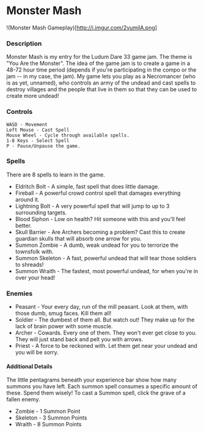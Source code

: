 # Monster Mash

!(Monster Mash Gameplay)[http://i.imgur.com/2yumjlA.png]

### Description
Monster Mash is my entry for the Ludum Dare 33 game jam. The theme is "You Are the Monster".
The idea of the game jam is to create a game in a 48-72 hour time period (depends if you're
participating in the compo or the jam -- in my case, the jam). My game lets you play as a Necromancer
(who is as yet, unnamed), who controls an army of the undead and cast spells to destroy villages and
the people that live in them so that they can be used to create more undead!

### Controls
```
WASD - Movement
Left Mouse - Cast Spell
Mouse Wheel - Cycle through available spells.
1-8 Keys - Select Spell
P - Pause/Unpause the game.
```

### Spells
There are 8 spells to learn in the game.
- Eldritch Bolt - A simple, fast spell that does little damage.
- Fireball - A powerful crowd control spell that damages everything around it.
- Lightning Bolt - A very powerful spell that will jump to up to 3 surrounding targets.
- Blood Siphon - Low on health? Hit someone with this and you'll feel better.
- Skull Barrier - Are Archers becoming a problem? Cast this to create guardian skulls that will absorb one arrow for you.
- Summon Zombie - A dumb, weak undead for you to terrorize the townsfolk with.
- Summon Skeleton - A fast, powerful undead that will tear those soldiers to shreads!
- Summon Wraith - The fastest, most powerful undead, for when you're in over your head!

### Enemies
- Peasant - Your every day, run of the mill peasant. Look at them, with those dumb, smug faces. Kill them all!
- Soldier - The dumbest of them all. But watch out! They make up for the lack of brain power with some muscle.
- Archer - Cowards. Every one of them. They won't ever get close to you. They will just stand back and pelt you with arrows.
- Priest - A force to be reckoned with. Let them get near your undead and you will be sorry.

#### Additional Details
The little pentagrams beneath your experience bar show how many summons you have left. Each summon spell consumes a specific amount of these. Spend them wisely! To cast a Summon spell, click the grave of a fallen enemy.

- Zombie - 1 Summon Point
- Skeleton - 3 Summon Points
- Wraith - 8 Summon Points
